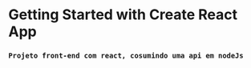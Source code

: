 # Getting Started with Create React App

### `Projeto front-end com react, cosumindo uma api em nodeJs`

